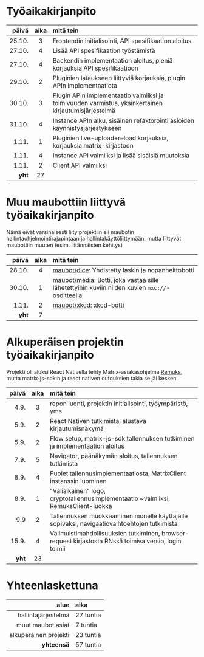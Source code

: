 # Työaikakirjanpito
| päivä   | aika | mitä tein                                                                                             |
|--------:|:----:|:------------------------------------------------------------------------------------------------------|
| 25.10.  | 3    | Frontendin initialisointi, API spesifikaation aloitus                                                 |
| 27.10.  | 4    | Lisää API spesifikaation työstämistä                                                                  |
| 27.10.  | 4    | Backendin implementaation aloitus, pieniä korjauksia API spesifikaatioon                              |
| 29.10.  | 2    | Pluginien lataukseen liittyviä korjauksia, plugin APIn implementaatiota                               |
| 30.10.  | 3    | Plugin APIn implementaatio valmiiksi ja toimivuuden varmistus, yksinkertainen kirjautumisjärjestelmä  |
| 31.10.  | 4    | Instance APIn alku, sisäinen refaktorointi asioiden käynnistysjärjestykseen                           |
| 1.11.   | 1    | Pluginien live-upload+reload korjauksia, korjauksia matrix-kirjastoon                                 |
| 1.11.   | 4    | Instance API valmiiksi ja lisää sisäisiä muutoksia                                                    |
| 1.11.   | 2    | Client API valmiiksi                                                                                  |
| **yht** | 27   |                                                                                                       |


# Muu maubottiin liittyvä työaikakirjanpito
Nämä eivät varsinaisesti liity projektiin eli maubotin
hallintaohjelmointirajapintaan ja hallintakäyttöliittymään, mutta
liittyvät maubottiin muuten (esim. liitännäisten kehitys)

| päivä   | aika | mitä tein                                                                                                                         |
|--------:|:----:|:----------------------------------------------------------------------------------------------------------------------------------|
| 28.10.  | 4    | [maubot/dice](https://github.com/maubot/dice): Yhdistetty laskin ja nopanheittobotti                                              |
| 30.10.  | 1    | [maubot/media](https://github.com/maubot/media): Botti, joka vastaa sille lähetettyihin kuviin niiden kuvien `mxc://`-osoitteella |
| 1.11.   | 2    | [maubot/xkcd](https://github.com/maubot/xkcd): xkcd-botti                                                                         |
| **yht** | 7    |                                                                                                                                   |


# Alkuperäisen projektin työaikakirjanpito
Projekti oli aluksi React Nativella tehty Matrix-asiakasohjelma
[Remuks](https://github.com/tulir/remuks), mutta matrix-js-sdk:n ja
react nativen outouksien takia se jäi kesken.

| päivä | aika | mitä tein                                                                                             |
|------:|:----:|:------------------------------------------------------------------------------------------------------|
| 4.9.  | 3    | repon luonti, projektin initialisointi, työympäristö, yms                                             |
| 5.9.  | 2    | React Nativen tutkimista, alustava kirjautumisnäkymä                                                  |
| 5.9.  | 2    | Flow setup, matrix-js-sdk tallennuksen tutkiminen ja implementaation aloitus                          |
| 7.9.  | 5    | Navigator, päänäkymän aloitus, tallennuksen tutkimista                                                |
| 8.9.  | 4    | Puolet tallennusimplementaatiosta, MatrixClient instanssin luominen                                   |
| 8.9.  | 1    | "Väliaikainen" logo, cryptotallennusimplementaatio ~valmiiksi, RemuksClient-luokka                    |
| 9.9   | 2    | Tallennuksen muokkaaminen monelle käyttäjälle sopivaksi, navigaatiovaihtoehtojen tutkimista           |
| 15.9. | 4    | Välimuistimahdollisuuksien tutkiminen, browser-request kirjastosta RNssä toimiva versio, login toimii |
|**yht**| 23   |                                                                                                       |

# Yhteenlaskettuna

| alue                  | aika      |
|----------------------:|:----------|
| hallintajärjestelmä   | 27 tuntia |
| muut maubot asiat     |  7 tuntia |
| alkuperäinen projekti | 23 tuntia |
| **yhteensä**          | 57 tuntia |
